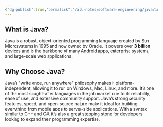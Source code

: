 ```yaml
---
{"dg-publish":true,"permalink":"/all-notes/software-engineering/java/introduction/"}
---
```


## What is Java?

Java is a robust, object-oriented programming language created by Sun Microsystems in 1995 and now owned by Oracle. It powers over **3 billion** devices and is the backbone of many Android apps, enterprise systems, and large-scale web applications.

## Why Choose Java?

Java’s "write once, run anywhere" philosophy makes it platform-independent, allowing it to run on Windows, Mac, Linux, and more. It’s one of the most sought-after languages in the job market due to its reliability, ease of use, and extensive community support. Java’s strong security features, speed, and open-source nature make it ideal for building everything from mobile apps to server-side applications. With a syntax similar to C++ and C#, it’s also a great stepping stone for developers looking to expand their programming expertise.